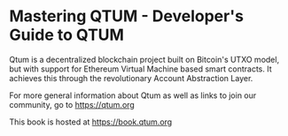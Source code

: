 # Mastering QTUM - Developer's Guide to QTUM

Qtum is a decentralized blockchain project built on Bitcoin's UTXO model, but with support for Ethereum Virtual Machine based smart contracts. It achieves this through the revolutionary Account Abstraction Layer.

For more general information about Qtum as well as links to join our community, go to https://qtum.org

This book is hosted at https://book.qtum.org
